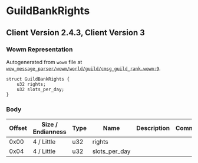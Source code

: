# GuildBankRights

## Client Version 2.4.3, Client Version 3

### Wowm Representation

Autogenerated from `wowm` file at [`wow_message_parser/wowm/world/guild/cmsg_guild_rank.wowm:9`](https://github.com/gtker/wow_messages/tree/main/wow_message_parser/wowm/world/guild/cmsg_guild_rank.wowm#L9).
```rust,ignore
struct GuildBankRights {
    u32 rights;
    u32 slots_per_day;
}
```
### Body

| Offset | Size / Endianness | Type | Name | Description | Comment |
| ------ | ----------------- | ---- | ---- | ----------- | ------- |
| 0x00 | 4 / Little | u32 | rights |  |  |
| 0x04 | 4 / Little | u32 | slots_per_day |  |  |

